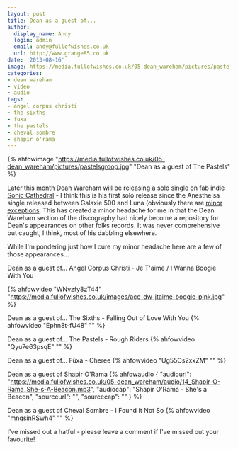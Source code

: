 ```yaml
---
layout: post
title: Dean as a guest of...
author:
  display_name: Andy
  login: admin
  email: andy@fullofwishes.co.uk
  url: http://www.grange85.co.uk
date: '2013-08-16'
image: https://media.fullofwishes.co.uk/05-dean_wareham/pictures/pastelsgroop.jpg
categories:
- dean wareham
- video
- audio
tags:
- angel corpus christi
- the sixths
- fuxa
- the pastels
- cheval sombre
- shapir o'rama
---
```

{% ahfowimage "https://media.fullofwishes.co.uk/05-dean_wareham/pictures/pastelsgroop.jpg" "Dean as a guest of The Pastels" %}

Later this month Dean Wareham will be releasing a solo single on fab indie [Sonic Cathedral](https://www.soniccathedral.co.uk/) - I think this is his first solo release since the Anestheisa single released between Galaxie 500 and Luna (obviously there are [minor exceptions](/2013/08/07/originals-hey-you-by-pink-floyd-covered-by-dean-wareham/). This has created a minor headache for me in that the Dean Wareham section of the discography had nicely become a repository for Dean's appearances on other folks records. It was never comprehensive but caught, I think, most of his dabbling elsewhere.

While I'm pondering just how I cure my minor headache here are a few of those appearances...

Dean as a guest of... Angel Corpus Christi - Je T'aime / I Wanna Boogie With You

{% ahfowvideo "WNvzfy8zT44" "https://media.fullofwishes.co.uk/images/acc-dw-jtaime-boogie-pink.jpg" %}

Dean as a guest of... The Sixths - Falling Out of Love With You
{% ahfowvideo "Ephn8t-fU48" "" %}

Dean as a guest of... The Pastels - Rough Riders
{% ahfowvideo "Qyu7e63psqE" "" %}

Dean as a guest of... Füxa - Cheree
{% ahfowvideo "Ug55Cs2xxZM" "" %}

Dean as a guest of Shapir O'Rama
{% ahfowaudio {
  "audiourl": "https://media.fullofwishes.co.uk/05-dean_wareham/audio/14_Shapir-O-Rama_She-s-A-Beacon.mp3",
  "audiocap": "Shapir O'Rama - She's a Beacon",
  "sourceurl": "",
  "sourcecap": ""
  } %}

Dean as a guest of Cheval Sombre - I Found It Not So
{% ahfowvideo "mnqsinRSwh4" "" %}

I've missed out a hatful - please leave a comment if I've missed out your favourite!
